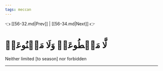 ```yaml
---
tags: meccan
---
```


👈 [[56-32.md|Prev]] | [[56-34.md|Next]] 👉

# لَّا مَقۡطُوعَةٖ وَلَا مَمۡنُوعَةٖ

Neither limited [to season] nor forbidden

---

